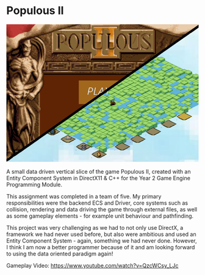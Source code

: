 # Populous II

<img src="Screenshots/game AND menu !.PNG" width=640 height=360>

A small data driven vertical slice of the game Populous II, created with an Entity Component System in DirectX11 & C++ for the Year 2 Game Engine Programming Module.

This assignment was completed in a team of five. My primary responsibilities were the backend ECS and Driver, core systems such as collision, rendering and data driving the game through external files, as well as some gameplay elements - for example unit behaviour and pathfinding. 

This project was very challenging as we had to not only use DirectX, a framework we had never used before, but also were ambitious and used an Entity Component System - again, something we had never done. However, I think I am now a better programmer because of it and am looking forward to using the data oriented paradigm again!

Gameplay Video: https://www.youtube.com/watch?v=QzcWCsy_LJc
